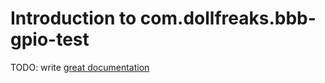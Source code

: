 # Introduction to com.dollfreaks.bbb-gpio-test

TODO: write [great documentation](http://jacobian.org/writing/great-documentation/what-to-write/)

